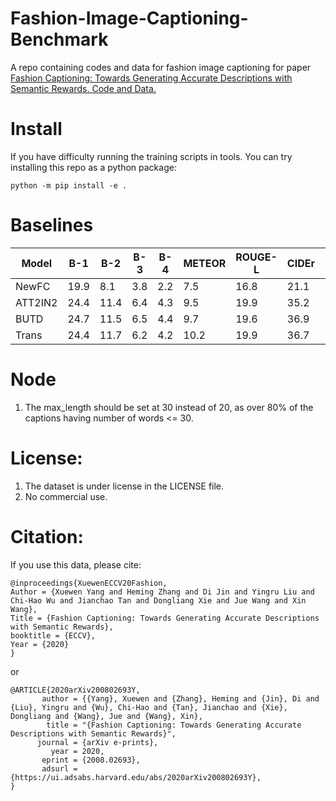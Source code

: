 # Fashion-Image-Captioning-Benchmark
A repo containing codes and data for fashion image captioning for paper [Fashion Captioning: Towards Generating Accurate Descriptions with Semantic Rewards. Code and Data.](https://arxiv.org/abs/2008.02693)

# Install 
If you have difficulty running the training scripts in tools. You can try installing this repo as a python package:
```
python -m pip install -e .
```

# Baselines
|Model     |B-1  |B-2  |B-3  |B-4  |METEOR |ROUGE-L |CIDEr |SPICE |mAP  |ACC|
|----------|-----|-----|-----|-----|-------|--------|------|------|-----|---|
|NewFC     |19.9 |8.1  |3.8  |2.2  |7.5    |16.8    |21.1  |6.9   |0    |0  |
|ATT2IN2   |24.4 |11.4 |6.4  |4.3  |9.5    |19.9    |35.2  |9.8   |--   |-- |
|BUTD      |24.7 |11.5 |6.5  |4.4  |9.7    |19.6    |36.9  |10.1  |--   |-- |
|Trans     |24.4 |11.7 |6.2  |4.2  |10.2   |19.9    |36.7  |9.9   |--   |-- |

# Node
1. The max_length should be set at 30 instead of 20, as over 80% of the captions having number of words <= 30.


# License:
1. The dataset is under license in the LICENSE file.
2. No commercial use.

# Citation:
If you use this data, please cite:
```
@inproceedings{XuewenECCV20Fashion,
Author = {Xuewen Yang and Heming Zhang and Di Jin and Yingru Liu and Chi-Hao Wu and Jianchao Tan and Dongliang Xie and Jue Wang and Xin Wang},
Title = {Fashion Captioning: Towards Generating Accurate Descriptions with Semantic Rewards},
booktitle = {ECCV},
Year = {2020}
}
```

or 

```
@ARTICLE{2020arXiv200802693Y,
       author = {{Yang}, Xuewen and {Zhang}, Heming and {Jin}, Di and {Liu}, Yingru and {Wu}, Chi-Hao and {Tan}, Jianchao and {Xie}, Dongliang and {Wang}, Jue and {Wang}, Xin},
        title = "{Fashion Captioning: Towards Generating Accurate Descriptions with Semantic Rewards}",
      journal = {arXiv e-prints},
         year = 2020,
       eprint = {2008.02693},
       adsurl = {https://ui.adsabs.harvard.edu/abs/2020arXiv200802693Y},
}
```
